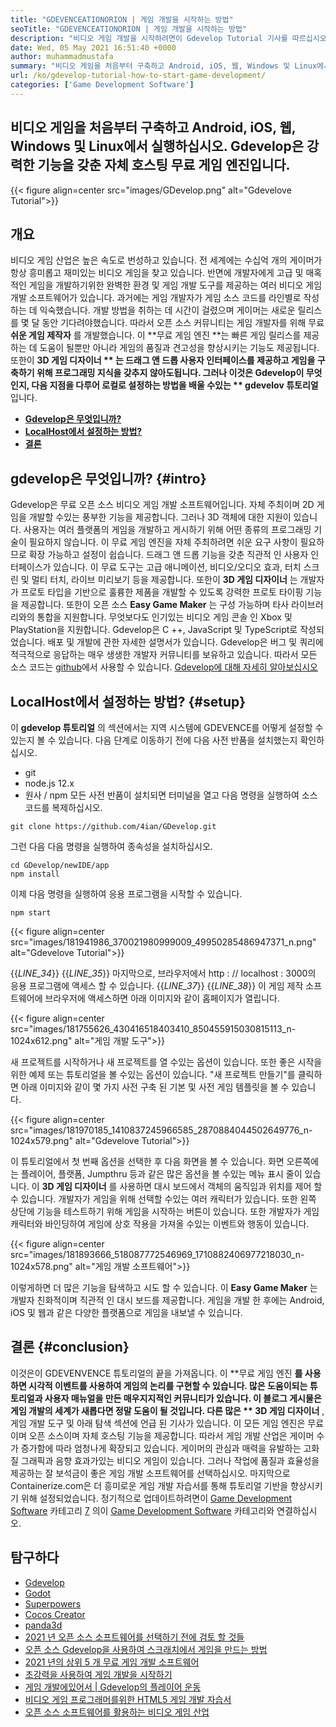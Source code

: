 ```yaml
---
title: "GDEVENCEATIONORION | 게임 개발을 시작하는 방법" 
seoTitle: "GDEVENCEATIONORION | 게임 개발을 시작하는 방법" 
description: "비디오 게임 개발을 시작하려면이 Gdevelop Tutorial 기사를 따르십시오. Gdevelop은 자체 주최이며 시작하기 위해 프로그래밍 기술이 필요하지 않습니다." 
date: Wed, 05 May 2021 16:51:40 +0000
author: muhammadmustafa
summary: "비디오 게임을 처음부터 구축하고 Android, iOS, 웹, Windows 및 Linux에서 실행하십시오. Gdevelop은 강력한 기능을 갖춘 자체 호스팅 무료 게임 엔진입니다." 
url: /ko/gdevelop-tutorial-how-to-start-game-development/
categories: ['Game Development Software']
---
```


## 비디오 게임을 처음부터 구축하고 Android, iOS, 웹, Windows 및 Linux에서 실행하십시오. Gdevelop은 강력한 기능을 갖춘 자체 호스팅 무료 게임 엔진입니다.

{{< figure align=center src="images/GDevelop.png" alt="Gdevelove Tutorial">}}


## 개요
비디오 게임 산업은 높은 속도로 번성하고 있습니다. 전 세계에는 수십억 개의 게이머가 항상 흥미롭고 재미있는 비디오 게임을 찾고 있습니다. 반면에 개발자에게 고급 및 매혹적인 게임을 개발하기위한 완벽한 환경 및 게임 개발 도구를 제공하는 여러 비디오 게임 개발 소프트웨어가 있습니다. 과거에는 게임 개발자가 게임 소스 코드를 라인별로 작성하는 데 익숙했습니다. 개발 방법을 취하는 데 시간이 걸렸으며 게이머는 새로운 릴리스를 몇 달 동안 기다려야했습니다. 따라서 오픈 소스 커뮤니티는 게임 개발자를 위해 무료  **쉬운 게임 제작자** 를 개발했습니다.
이 **무료 게임 엔진 **는 빠른 게임 릴리스를 제공하는 데 도움이 될뿐만 아니라 게임의 품질과 견고성을 향상시키는 기능도 제공됩니다. 또한이  **3D 게임 디자이너 ** 는 드래그 앤 드롭 사용자 인터페이스를 제공하고 게임을 구축하기 위해 프로그래밍 지식을 갖추지 않아도됩니다. 그러나 이것은 Gdevelop이 무엇인지, 다음 지점을 다루어 로컬로 설정하는 방법을 배울 수있는 ** gdevelov 튜토리얼** 입니다.
  * **[Gdevelop은 무엇입니까?][1]**
  * **[LocalHost에서 설정하는 방법?][2]**
  * **[결론][3]**

##  **gdevelop은 무엇입니까?**    {#intro}
Gdevelop은 무료 오픈 소스 비디오 게임 개발 소프트웨어입니다. 자체 주최이며 2D 게임을 개발할 수있는 풍부한 기능을 제공합니다. 그러나 3D 객체에 대한 지원이 있습니다. 사용자는 여러 플랫폼의 게임을 개발하고 게시하기 위해 어떤 종류의 프로그래밍 기술이 필요하지 않습니다. 이 무료 게임 엔진을 자체 주최하려면 쉬운 요구 사항이 필요하므로 확장 가능하고 설정이 쉽습니다. 드래그 앤 드롭 기능을 갖춘 직관적 인 사용자 인터페이스가 있습니다. 이 무료 도구는 고급 애니메이션, 비디오/오디오 효과, 터치 스크린 및 멀티 터치, 라이브 미리보기 등을 제공합니다. 또한이  **3D 게임 디자이너** 는 개발자가 프로토 타입을 기반으로 훌륭한 제품을 개발할 수 있도록 강력한 프로토 타이핑 기능을 제공합니다.
또한이 오픈 소스  **Easy Game Maker** 는 구성 가능하며 타사 라이브러리와의 통합을 지원합니다. 무엇보다도 인기있는 비디오 게임 콘솔 인 Xbox 및 PlayStation을 지원합니다. Gdevelop은 C ++, JavaScript 및 TypeScript로 작성되었습니다. 배포 및 개발에 관한 자세한 설명서가 있습니다. Gdevelop은 버그 및 쿼리에 적극적으로 응답하는 매우 생생한 개발자 커뮤니티를 보유하고 있습니다. 따라서 모든 소스 코드는 [github][4]에서 사용할 수 있습니다.
[Gdevelop에 대해 자세히 알아보십시오][5]

##  **LocalHost에서 설정하는 방법?**    {#setup}
이  **gdevelop 튜토리얼** 의 섹션에서는 지역 시스템에 GDEVENCE를 어떻게 설정할 수 있는지 볼 수 있습니다. 다음 단계로 이동하기 전에 다음 사전 반품을 설치했는지 확인하십시오.
  * git
  * node.js 12.x
  * 원사 / npm
모든 사전 반품이 설치되면 터미널을 열고 다음 명령을 실행하여 소스 코드를 복제하십시오.
```
git clone https://github.com/4ian/GDevelop.git
```
그런 다음 다음 명령을 실행하여 종속성을 설치하십시오.
```
cd GDevelop/newIDE/app
npm install
```
이제 다음 명령을 실행하여 응용 프로그램을 시작할 수 있습니다.
```
npm start
```

{{< figure align=center src="images/181941986_370021980999009_49950285486947371_n.png" alt="Gdevelove Tutorial">}}

{{_LINE_34_}}
{{_LINE_35_}}
    마지막으로, 브라우저에서 http : // localhost : 3000의 응용 프로그램에 액세스 할 수 있습니다.
{{_LINE_37_}}
{{_LINE_38_}}
이 게임 제작 소프트웨어에 브라우저에 액세스하면 아래 이미지와 같이 홈페이지가 열립니다.

{{< figure align=center src="images/181755626_430416518403410_850455915030815113_n-1024x612.png" alt="게임 개발 도구">}}

새 프로젝트를 시작하거나 새 프로젝트를 열 수있는 옵션이 있습니다. 또한 좋은 시작을위한 예제 또는 튜토리얼을 볼 수있는 옵션이 있습니다.
"새 프로젝트 만들기"를 클릭하면 아래 이미지와 같이 몇 가지 사전 구축 된 기본 및 사전 게임 템플릿을 볼 수 있습니다.

{{< figure align=center src="images/181970185_1410837245966585_2870884044502649776_n-1024x579.png" alt="Gdevelove Tutorial">}}

이 튜토리얼에서 첫 번째 옵션을 선택한 후 다음 화면을 볼 수 있습니다. 화면 오른쪽에는 플레이어, 플랫폼, Jumpthru 등과 같은 많은 옵션을 볼 수있는 메뉴 표시 줄이 있습니다. 이  **3D 게임 디자이너** 를 사용하면 대시 보드에서 객체의 움직임과 위치를 제어 할 수 있습니다. 개발자가 게임을 위해 선택할 수있는 여러 캐릭터가 있습니다. 또한 왼쪽 상단에 기능을 테스트하기 위해 게임을 시작하는 버튼이 있습니다. 또한 개발자가 게임 캐릭터와 바인딩하여 게임에 상호 작용을 가져올 수있는 이벤트와 행동이 있습니다.

{{< figure align=center src="images/181893666_518087772546969_1710882406977218030_n-1024x578.png" alt="게임 개발 소프트웨어">}}

이렇게하면 더 많은 기능을 탐색하고 시도 할 수 있습니다. 이  **Easy Game Maker** 는 개발자 친화적이며 직관적 인 대시 보드를 제공합니다. 게임을 개발 한 후에는 Android, iOS 및 웹과 같은 다양한 플랫폼으로 게임을 내보낼 수 있습니다.

##  **결론**    {#conclusion}
이것은이 GDEVENVENCE 튜토리얼의 끝을 가져옵니다. 이 **무료 게임 엔진 **를 사용하면 시각적 이벤트를 사용하여 게임의 논리를 구현할 수 있습니다. 많은 도움이되는 튜토리얼과 사용자 매뉴얼을 만든 매우지지적인 커뮤니티가 있습니다. 이 블로그 게시물은 게임 개발의 세계가 새롭다면 정말 도움이 될 것입니다. 다른 많은 ** 3D 게임 디자이너** , 게임 개발 도구 및 아래 탐색 섹션에 언급 된 기사가 있습니다. 이 모든 게임 엔진은 무료이며 오픈 소스이며 자체 호스팅 기능을 제공합니다. 따라서 게임 개발 산업은 게이머 수가 증가함에 따라 엄청나게 확장되고 있습니다. 게이머의 관심과 매력을 유발하는 고화질 그래픽과 음향 효과가있는 비디오 게임이 있습니다. 그러나 작업에 품질과 효율성을 제공하는 잘 보석금이 좋은 게임 개발 소프트웨어를 선택하십시오.
마지막으로 Containerize.com은 더 흥미로운 게임 개발 자습서를 통해 튜토리얼 기반을 향상시키기 위해 설정되었습니다. 정기적으로 업데이트하려면이 [Game Development Software][6] 카테고리 [7] 의이 [Game Development Software][6] 카테고리와 연결하십시오.

## 탐구하다
  * [Gdevelop][8]
  * [Godot][9]
  * [Superpowers][10]
  * [Cocos Creator][11]
  * [panda3d][12]
  * [2021 년 오픈 소스 소프트웨어를 선택하기 전에 검토 할 것들][13]
  * [오픈 소스 Gdevelop을 사용하여 스크래치에서 게임을 만드는 방법][14]
  * [2021 년의 상위 5 개 무료 게임 개발 소프트웨어][15]
  * [초강력을 사용하여 게임 개발을 시작하기][16]
  * [게임 개발에있어서 | Gdevelop의 플레이어 운동][17]
  * [비디오 게임 프로그래머를위한 HTML5 게임 개발 자습서][18]
  * [오픈 소스 소프트웨어를 활용하는 비디오 게임 산업][19]

  
[1]: #intro
[2]: #setup
[3]: #Conclusion
[4]: https://github.com/4ian/GDevelop
[5]: https://gdevelop-app.com/
[6]: https://products.containerize.com/game-development-software
[7]: https://www.containerize.com/
[8]: https://products.containerize.com/game-development-software/gdevelop/
[9]: https://products.containerize.com/game-development-software/godot/
[10]: https://products.containerize.com/game-development-software/superpowers/
[11]: https://products.containerize.com/game-development-software/cocos-creator/
[12]: https://products.containerize.com/game-development-software/panda3d/
[13]: https://blog.containerize.com/cmdb-software/things-to-review-before-opting-open-source-software-in-2021/
[14]: https://blog.containerize.com/game-development-software/how-to-make-a-game-on-scratch-using-open-source-gdevelop/
[15]: https://blog.containerize.com/game-development-software/top-5-free-game-development-software-in-the-year-2021/
[16]: https://blog.containerize.com/game-development-software/superpowers-animation-getting-started-with-game-development/
[17]: https://blog.containerize.com/game-development-software/game-development-tutorial-player-movement-in-gdevelop/
[18]: https://blog.containerize.com/2021/05/19/html5-game-development-tutorial-for-video-game-programmers/
[19]: https://blog.containerize.com/2021/05/07/how-video-gaming-industry-leveraging-open-source-software/
